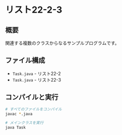 # リスト22-2-3

## 概要
関連する複数のクラスからなるサンプルプログラムです。

## ファイル構成
- `Task.java` - リスト22-2
- `Task.java` - リスト22-3

## コンパイルと実行
```bash
# すべてのファイルをコンパイル
javac *.java

# メインクラスを実行
java Task
```
